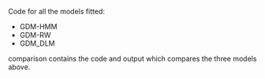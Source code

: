 Code for all the models fitted:
- GDM-HMM
- GDM-RW
- GDM_DLM

comparison contains the code and output which compares the three models above. 
